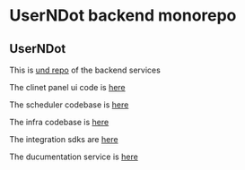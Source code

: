 # UserNDot backend monorepo

## UserNDot

This is [und repo](https://github.com/amitlamba/und) of the backend services 

The clinet panel ui code is [here](https://github.com/amitlamba/und-ui)

The scheduler codebase is [here](https://github.com/amitlamba/und-scheduler)

The infra codebase is [here](https://github.com/amitlamba/und-infra)

The integration sdks are [here](https://github.com/amitlamba/sdks)

The ducumentation service is [here](https://github.com/amitlamba/docs-und)
